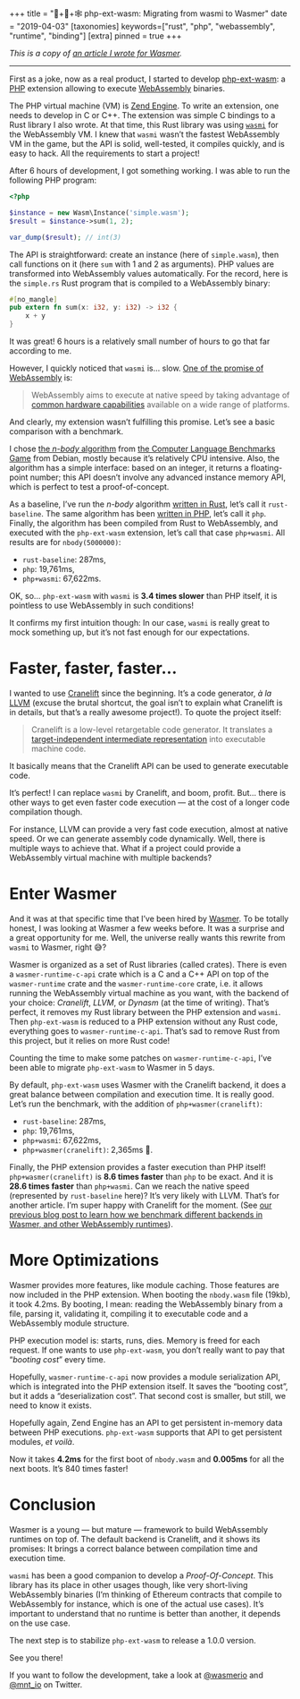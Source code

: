 +++
title = "🐘+🦀+🕸 php-ext-wasm: Migrating from wasmi to Wasmer"
date = "2019-04-03"
[taxonomies]
keywords=["rust", "php", "webassembly", "runtime", "binding"]
[extra]
pinned = true
+++


*This is a copy of [an article I wrote for
Wasmer](https://medium.com/wasmer/php-ext-wasm-migrating-from-wasmi-to-wasmer-4d1014f41c88).*

------------------------------------------------------------------------

First as a joke, now as a real product, I started to develop
[php-ext-wasm](https://github.com/wasmerio/php-ext-wasm): a
[PHP](http://php.net/) extension allowing to execute
[WebAssembly](https://webassembly.org/) binaries.

The PHP virtual machine (VM) is [Zend
Engine](https://github.com/php/php-src/). To write an extension, one
needs to develop in C or C++. The extension was simple C bindings to a
Rust library I also wrote. At that time, this Rust library was using
[`wasmi`](https://github.com/paritytech/wasmi) for the WebAssembly VM. I
knew that `wasmi` wasn’t the fastest WebAssembly VM in the game, but the
API is solid, well-tested, it compiles quickly, and is easy to hack. All
the requirements to start a project!

After 6 hours of development, I got something working. I was able to run
the following PHP program:

```php
<?php

$instance = new Wasm\Instance('simple.wasm');
$result = $instance->sum(1, 2);

var_dump($result); // int(3)
```

The API is straightforward: create an instance (here of `simple.wasm`),
then call functions on it (here `sum` with 1 and 2 as arguments). PHP
values are transformed into WebAssembly values automatically. For the
record, here is the `simple.rs` Rust program that is compiled to a
WebAssembly binary:

```rust
#[no_mangle]
pub extern fn sum(x: i32, y: i32) -> i32 {
    x + y
}
```

It was great! 6 hours is a relatively small number of hours to go that
far according to me.

However, I quickly noticed that `wasmi` is… slow. [One of the promise of
WebAssembly](https://webassembly.org/) is:

> WebAssembly aims to execute at native speed by taking advantage of
> [common hardware
> capabilities](https://webassembly.org/docs/portability/#assumptions-for-efficient-execution)
> available on a wide range of platforms.

And clearly, my extension wasn’t fulfilling this promise. Let’s see a
basic comparison with a benchmark.

I chose [the *n-body*
algorithm](https://benchmarksgame-team.pages.debian.net/benchmarksgame/description/nbody.html)
from [the Computer Language Benchmarks
Game](https://benchmarksgame-team.pages.debian.net/benchmarksgame/) from
Debian, mostly because it’s relatively CPU intensive. Also, the
algorithm has a simple interface: based on an integer, it returns a
floating-point number; this API doesn’t involve any advanced instance
memory API, which is perfect to test a proof-of-concept.

As a baseline, I’ve run the *n-body* algorithm [written in
Rust](https://benchmarksgame-team.pages.debian.net/benchmarksgame/program/nbody-rust-7.html),
let’s call it `rust-baseline`. The same algorithm has been [written in
PHP](https://benchmarksgame-team.pages.debian.net/benchmarksgame/program/nbody-php-3.html),
let’s call it `php`. Finally, the algorithm has been compiled from Rust
to WebAssembly, and executed with the `php-ext-wasm` extension, let’s
call that case `php+wasmi`. All results are for `nbody(5000000)`:

- `rust-baseline`: 287ms,
- `php`: 19,761ms,
- `php+wasmi`: 67,622ms.

OK, so… `php-ext-wasm` with `wasmi` is **3.4 times slower** than PHP
itself, it is pointless to use WebAssembly in such conditions!

It confirms my first intuition though: In our case, `wasmi` is really
great to mock something up, but it’s not fast enough for our
expectations.

# Faster, faster, faster…

I wanted to use [Cranelift](https://github.com/CraneStation/cranelift)
since the beginning. It’s a code generator, *à la*
[LLVM](http://llvm.org/) (excuse the brutal shortcut, the goal isn’t to
explain what Cranelift is in details, but that’s a really awesome
project!). To quote the project itself:

> Cranelift is a low-level retargetable code generator. It translates a
> [target-independent intermediate
> representation](https://cranelift.readthedocs.io/en/latest/ir.html)
> into executable machine code.

It basically means that the Cranelift API can be used to generate
executable code.

It’s perfect! I can replace `wasmi` by Cranelift, and boom, profit. But…
there is other ways to get even faster code execution — at the cost of a
longer code compilation though.

For instance, LLVM can provide a very fast code execution, almost at
native speed. Or we can generate assembly code dynamically. Well, there
is multiple ways to achieve that. What if a project could provide a
WebAssembly virtual machine with multiple backends?

# Enter Wasmer

And it was at that specific time that I’ve been hired by
[Wasmer](https://github.com/wasmerio/wasmer). To be totally honest, I
was looking at Wasmer a few weeks before. It was a surprise and a great
opportunity for me. Well, the universe really wants this rewrite from
`wasmi` to Wasmer, right 😅?

Wasmer is organized as a set of Rust libraries (called crates). There is
even a `wasmer-runtime-c-api` crate which is a C and a C++ API on top of
the `wasmer-runtime` crate and the `wasmer-runtime-core` crate, i.e. it
allows running the WebAssembly virtual machine as you want, with the
backend of your choice: *Cranelift*, *LLVM*, or *Dynasm* (at the time of
writing). That’s perfect, it removes my Rust library between the PHP
extension and `wasmi`. Then `php-ext-wasm` is reduced to a PHP extension
without any Rust code, everything goes to `wasmer-runtime-c-api`. That’s
sad to remove Rust from this project, but it relies on more Rust code!

Counting the time to make some patches on `wasmer-runtime-c-api`, I’ve
been able to migrate `php-ext-wasm` to Wasmer in 5 days.

By default, `php-ext-wasm` uses Wasmer with the Cranelift backend, it
does a great balance between compilation and execution time. It is
really good. Let’s run the benchmark, with the addition of
`php+wasmer(cranelift)`:

- `rust-baseline`: 287ms,
- `php`: 19,761ms,
- `php+wasmi`: 67,622ms,
- `php+wasmer(cranelift)`: 2,365ms 🎉.

Finally, the PHP extension provides a faster execution than PHP itself!
`php+wasmer(cranelift)` is **8.6 times faster** than `php` to be exact.
And it is **28.6 times faster** than `php+wasmi`. Can we reach the
native speed (represented by `rust-baseline` here)? It’s very likely
with LLVM. That’s for another article. I’m super happy with Cranelift
for the moment. (See [our previous blog post to learn how we benchmark
different backends in Wasmer, and other WebAssembly
runtimes](https://medium.com/wasmer/benchmarking-webassembly-runtimes-18497ce0d76e)).

# More Optimizations

Wasmer provides more features, like module caching. Those features are
now included in the PHP extension. When booting the `nbody.wasm` file
(19kb), it took 4.2ms. By booting, I mean: reading the WebAssembly
binary from a file, parsing it, validating it, compiling it to
executable code and a WebAssembly module structure.

PHP execution model is: starts, runs, dies. Memory is freed for each
request. If one wants to use `php-ext-wasm`, you don’t really want to
pay that “*booting cost*” every time.

Hopefully, `wasmer-runtime-c-api` now provides a module serialization
API, which is integrated into the PHP extension itself. It saves the
“booting cost”, but it adds a “deserialization cost”. That second cost
is smaller, but still, we need to know it exists.

Hopefully again, Zend Engine has an API to get persistent in-memory data
between PHP executions. `php-ext-wasm` supports that API to get
persistent modules, *et voilà*.

Now it takes **4.2ms** for the first boot of `nbody.wasm` and
**0.005ms** for all the next boots. It’s 840 times faster!

# Conclusion

Wasmer is a young — but mature — framework to build WebAssembly runtimes
on top of. The default backend is Cranelift, and it shows its promises:
It brings a correct balance between compilation time and execution time.

`wasmi` has been a good companion to develop a *Proof-Of-Concept*. This
library has its place in other usages though, like very short-living
WebAssembly binaries (I’m thinking of Ethereum contracts that compile to
WebAssembly for instance, which is one of the actual use cases). It’s
important to understand that no runtime is better than another, it
depends on the use case.

The next step is to stabilize `php-ext-wasm` to release a 1.0.0 version.

See you there!

If you want to follow the development, take a look at
[@wasmerio](https://twitter.com/wasmerio) and
[@mnt_io](https://twitter.com/mnt_io) on Twitter.
